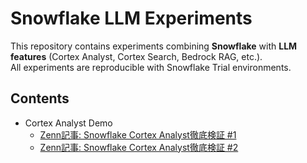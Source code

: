 # Snowflake LLM Experiments

This repository contains experiments combining **Snowflake** with **LLM features** (Cortex Analyst, Cortex Search, Bedrock RAG, etc.).  
All experiments are reproducible with Snowflake Trial environments.

## Contents
- Cortex Analyst Demo
  - [Zenn記事: Snowflake Cortex Analyst徹底検証 #1](https://zenn.dev/nttdata_tech/articles/b7e27f17e348a7)
  - [Zenn記事: Snowflake Cortex Analyst徹底検証 #2](https://zenn.dev/nttdata_tech/articles/305a605eac9f61)

